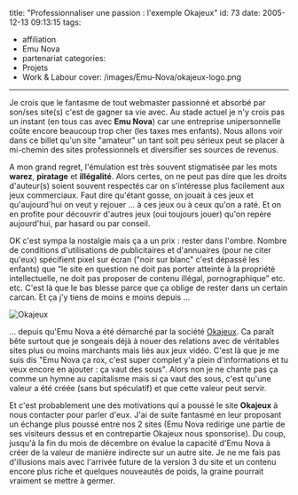 title: "Professionnaliser une passion : l'exemple Okajeux"
id: 73
date: 2005-12-13 09:13:15
tags:
- affiliation
- Emu Nova
- partenariat
categories:
- Projets
- Work & Labour
cover: /images/Emu-Nova/okajeux-logo.png
---


Je crois que le fantasme de tout webmaster passionné et absorbé par son/ses site(s) c'est de gagner sa vie avec. Au stade actuel je n'y crois pas un instant (en tous cas avec **Emu Nova**) car une entreprise unipersonnelle coûte encore beaucoup trop cher (les taxes mes enfants). Nous allons voir dans ce billet qu'un site "amateur" un tant soit peu sérieux peut se placer à mi-chemin des sites professionnels et diversifier ses sources de revenus.

<!--more-->

A mon grand regret, l'émulation est très souvent stigmatisée par les mots **warez**, **piratage** et **illégalité**. Alors certes, on ne peut pas dire que les droits d'auteur(s) soient souvent respectés car on s'intéresse plus facilement aux jeux commerciaux. Faut dire qu'étant gosse, on jouait à ces jeux et qu'aujourd'hui on veut y rejouer ... à ces jeux ou à ceux qu'on a raté. Et on en profite pour découvrir d'autres jeux (oui toujours jouer) qu'on repère aujourd'hui, par hasard ou par conseil.

OK c'est sympa la nostalgie mais ça a un prix : rester dans l'ombre. Nombre de conditions d'utilisations de publicitaires et d'annuaires (pour ne citer qu'eux) spécifient pixel sur écran ("noir sur blanc" c'est dépassé les enfants) que <q>le site en question ne doit pas porter atteinte à la propriété intellectuelle, ne doit pas proposer de contenu illégal, pornographique</q> etc. etc. C'est là que le bas blesse parce que ça oblige de rester dans un certain carcan. Et ça j'y tiens de moins e moins depuis ...

![Okajeux](/images/Emu-Nova/okajeux-grand.png)

... depuis qu'Emu Nova a été démarché par la société [Okajeux](http://www.okajeux.com/). Ca paraît bête surtout que je songeais déjà à nouer des relations avec de véritables sites plus ou moins marchants mais liés aux jeux vidéo. C'est là que je me suis dis "Emu Nova ça rox, c'est super complet y'a plein d'informations et tu veux encore en ajouter : ça vaut des sous". Alors non je ne chante pas ça comme un hymne au capitalisme mais si ça vaut des sous, c'est qu'une valeur a été créée (sans but spéculatif) et que cette valeur peut servir.

Et c'est probablement une des motivations qui a poussé le site **Okajeux** à nous contacter pour parler d'eux. J'ai de suite fantasmé en leur proposant un échange plus poussé entre nos 2 sites (Emu Nova redirige une partie de ses visiteurs dessus et en contrepartie Okajeux nous sponsorise). Du coup, jusqu'à la fin du mois de décembre on évalue la capacité d'Emu Nova à créer de la valeur de manière indirecte sur un autre site. Je ne me fais pas d'illusions mais avec l'arrivée future de la version 3 du site et un contenu encore plus riche et quelques nouveautés de poids, la graine pourrait vraiment se mettre à germer.